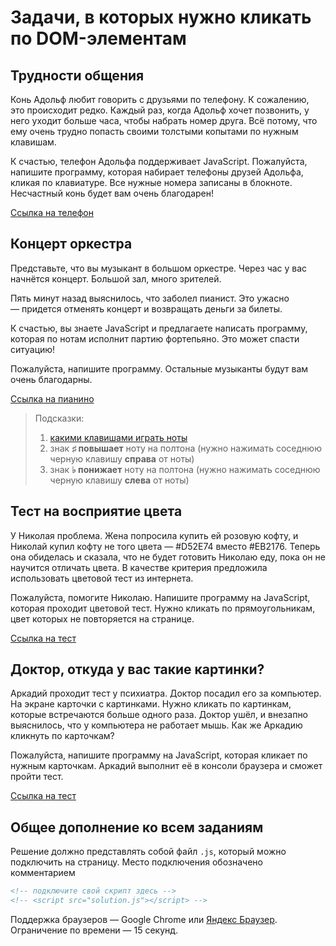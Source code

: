# Задачи, в которых нужно кликать по DOM-элементам

## Трудности общения

Конь Адольф любит говорить с друзьями по телефону. К сожалению, это происходит редко. Каждый раз, когда Адольф хочет позвонить, у него уходит больше часа, чтобы набрать номер друга. Всё потому, что ему очень трудно попасть своими толстыми копытами по нужным клавишам.

К счастью, телефон Адольфа поддерживает JavaScript. Пожалуйста, напишите программу, которая набирает телефоны друзей Адольфа, кликая по клавиатуре. Все нужные номера записаны в блокноте.
Несчастный конь будет вам очень благодарен!

[Ссылка на телефон](./phone.html)

## Концерт оркестра

Представьте, что вы музыкант в большом оркестре. Через час у вас начнётся концерт. Большой зал, много зрителей.

Пять минут назад выяснилось, что заболел пианист. Это ужасно — придется отменять концерт и возвращать деньги за билеты.

К счастью, вы знаете JavaScript и предлагаете написать программу, которая по нотам исполнит партию фортепьяно. Это может спасти ситуацию!

Пожалуйста, напишите программу. Остальные музыканты будут вам очень благодарны.

[Ссылка на пианино](./music.html)

> Подсказки:
>
> 1. [какими клавишами играть ноты](./music.png)
> 1. знак **♯ повышает** ноту на полтона (нужно нажимать соседнюю черную клавишу **справа** от ноты)
> 1. знак **♭ понижает** ноту на полтона (нужно нажимать соседнюю черную клавишу **слева** от ноты)

## Тест на восприятие цвета

У Николая проблема. Жена попросила купить ей розовую кофту, и Николай купил кофту не того цвета — #D52E74 вместо #EB2176. Теперь она обиделась и сказала, что не будет готовить Николаю еду, пока он не научится отличать цвета. В качестве критерия предложила использовать цветовой тест из интернета.

Пожалуйста, помогите Николаю. Напишите программу на JavaScript, которая проходит цветовой тест. Нужно кликать по прямоугольникам, цвет которых не повторяется на странице.

[Ссылка на тест](./colors.html)

## Доктор, откуда у вас такие картинки?

Аркадий проходит тест у психиатра. Доктор посадил его за компьютер. На экране карточки с картинками. Нужно кликать по картинкам, которые встречаются больше одного раза. Доктор ушёл, и внезапно выяснилось, что у компьютера не работает мышь. Как же Аркадию кликнуть по карточкам?

Пожалуйста, напишите программу на JavaScript, которая кликает по нужным карточкам. Аркадий выполнит её в консоли браузера и сможет пройти тест.

[Ссылка на тест](./match.html)

## Общее дополнение ко всем заданиям

Решение должно представлять собой файл `.js`, который можно подключить на страницу. Место подключения обозначено комментарием

```html
<!-- подключите свой скрипт здесь -->
<!-- <script src="solution.js"></script> -->
```

Поддержка браузеров — Google Chrome или [Яндекс Браузер](https://browser.yandex.ru).
Ограничение по времени — 15 секунд.
